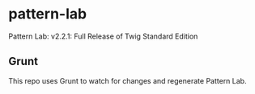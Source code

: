 # pattern-lab

Pattern Lab: v2.2.1: Full Release of Twig Standard Edition

## Grunt
This repo uses Grunt to watch for changes and regenerate Pattern Lab.
